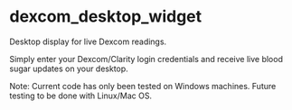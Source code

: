 # dexcom_desktop_widget
Desktop display for live Dexcom readings.

Simply enter your Dexcom/Clarity login credentials and receive live blood sugar updates on your desktop.

Note: Current code has only been tested on Windows machines. Future testing to be done with Linux/Mac OS.
